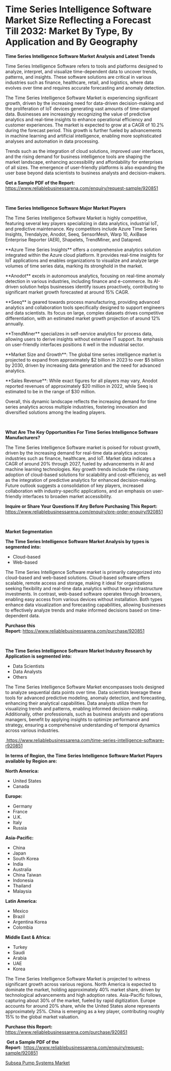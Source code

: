 <p><h1>Time Series Intelligence Software Market Size Reflecting a Forecast Till 2032: Market By Type, By Application and By Geography</h1></p><p><strong>Time Series Intelligence Software Market Analysis and Latest Trends</strong></p>
<p><p>Time Series Intelligence Software refers to tools and platforms designed to analyze, interpret, and visualize time-dependent data to uncover trends, patterns, and insights. These software solutions are critical in various industries such as finance, healthcare, retail, and logistics, where data evolves over time and requires accurate forecasting and anomaly detection.</p><p>The Time Series Intelligence Software Market is experiencing significant growth, driven by the increasing need for data-driven decision-making and the proliferation of IoT devices generating vast amounts of time-stamped data. Businesses are increasingly recognizing the value of predictive analytics and real-time insights to enhance operational efficiency and customer experiences. The market is expected to grow at a CAGR of 10.2% during the forecast period. This growth is further fueled by advancements in machine learning and artificial intelligence, enabling more sophisticated analyses and automation in data processing.</p><p>Trends such as the integration of cloud solutions, improved user interfaces, and the rising demand for business intelligence tools are shaping the market landscape, enhancing accessibility and affordability for enterprises of all sizes. The emergence of user-friendly platforms is also expanding the user base beyond data scientists to business analysts and decision-makers.</p></p>
<p><strong>Get a Sample PDF of the Report:&nbsp;</strong> <a href="https://www.reliablebusinessarena.com/enquiry/request-sample/920851?utm_campaign=2137&utm_medium=2&utm_source=Github&utm_content=ia&utm_term=06032025&utm_id=time-series-intelligence-software">https://www.reliablebusinessarena.com/enquiry/request-sample/920851</a></p>
<p>&nbsp;</p>
<p><strong>Time Series Intelligence Software Major Market Players</strong></p>
<p><p>The Time Series Intelligence Software Market is highly competitive, featuring several key players specializing in data analytics, industrial IoT, and predictive maintenance. Key competitors include Azure Time Series Insights, Trendalyze, Anodot, Seeq, SensorMesh, Warp 10, AxiBase Enterprise Reporter (AER), Shapelets, TrendMiner, and Datapred.</p><p>**Azure Time Series Insights** offers a comprehensive analytics solution integrated within the Azure cloud platform. It provides real-time insights for IoT applications and enables organizations to visualize and analyze large volumes of time series data, marking its stronghold in the market.</p><p>**Anodot** excels in autonomous analytics, focusing on real-time anomaly detection in various industries, including finance and e-commerce. Its AI-driven solution helps businesses identify issues proactively, contributing to significant market growth forecasted at around 15% CAGR.</p><p>**Seeq** is geared towards process manufacturing, providing advanced analytics and collaboration tools specifically designed to support engineers and data scientists. Its focus on large, complex datasets drives competitive differentiation, with an estimated market growth projection of around 12% annually.</p><p>**TrendMiner** specializes in self-service analytics for process data, allowing users to derive insights without extensive IT support. Its emphasis on user-friendly interfaces positions it well in the industrial sector.</p><p>**Market Size and Growth**: The global time series intelligence market is projected to expand from approximately $2 billion in 2023 to over $5 billion by 2030, driven by increasing data generation and the need for advanced analytics. </p><p>**Sales Revenue**: While exact figures for all players may vary, Anodot reported revenues of approximately $20 million in 2022, while Seeq is estimated to be in the range of $30 million.</p><p>Overall, this dynamic landscape reflects the increasing demand for time series analytics across multiple industries, fostering innovation and diversified solutions among the leading players.</p></p>
<p>&nbsp;</p>
<p><strong>What Are The Key Opportunities For Time Series Intelligence Software Manufacturers?</strong></p>
<p><p>The Time Series Intelligence Software market is poised for robust growth, driven by the increasing demand for real-time data analytics across industries such as finance, healthcare, and IoT. Market data indicates a CAGR of around 20% through 2027, fueled by advancements in AI and machine learning technologies. Key growth trends include the rising adoption of cloud-based solutions for scalability and cost-efficiency, as well as the integration of predictive analytics for enhanced decision-making. Future outlook suggests a consolidation of key players, increased collaboration with industry-specific applications, and an emphasis on user-friendly interfaces to broaden market accessibility.</p></p>
<p><strong>Inquire or Share Your Questions If Any Before Purchasing This Report:</strong> <a href="https://www.reliablebusinessarena.com/enquiry/pre-order-enquiry/920851?utm_campaign=2137&utm_medium=2&utm_source=Github&utm_content=ia&utm_term=06032025&utm_id=time-series-intelligence-software">https://www.reliablebusinessarena.com/enquiry/pre-order-enquiry/920851</a></p>
<p>&nbsp;</p>
<p><strong>Market Segmentation</strong></p>
<p><strong>The Time Series Intelligence Software Market Analysis by types is segmented into:</strong></p>
<p><ul><li>Cloud-based</li><li>Web-based</li></ul></p>
<p><p>The Time Series Intelligence Software market is primarily categorized into cloud-based and web-based solutions. Cloud-based software offers scalable, remote access and storage, making it ideal for organizations seeking flexibility and real-time data analytics without heavy infrastructure investments. In contrast, web-based software operates through browsers, enabling easy access from various devices without installation. Both types enhance data visualization and forecasting capabilities, allowing businesses to effectively analyze trends and make informed decisions based on time-dependent data.</p></p>
<p><strong>Purchase this Report:&nbsp;</strong><a href="https://www.reliablebusinessarena.com/purchase/920851?utm_campaign=2137&utm_medium=2&utm_source=Github&utm_content=ia&utm_term=06032025&utm_id=time-series-intelligence-software">https://www.reliablebusinessarena.com/purchase/920851</a></p>
<p>&nbsp;</p>
<p><strong>The Time Series Intelligence Software Market Industry Research by Application is segmented into:</strong></p>
<p><ul><li>Data Scientists</li><li>Data Analysts</li><li>Others</li></ul></p>
<p><p>The Time Series Intelligence Software Market encompasses tools designed to analyze sequential data points over time. Data scientists leverage these tools for advanced predictive modeling, anomaly detection, and forecasting, enhancing their analytical capabilities. Data analysts utilize them for visualizing trends and patterns, enabling informed decision-making. Additionally, other professionals, such as business analysts and operations managers, benefit by applying insights to optimize performance and strategy, ensuring a comprehensive understanding of temporal dynamics across various industries.</p></p>
<p><a href="https://www.reliablebusinessarena.com/time-series-intelligence-software-r920851?utm_campaign=2137&utm_medium=2&utm_source=Github&utm_content=ia&utm_term=06032025&utm_id=time-series-intelligence-software">&nbsp;https://www.reliablebusinessarena.com/time-series-intelligence-software-r920851</a></p>
<p><strong>In terms of Region, the Time Series Intelligence Software Market Players available by Region are:</strong></p>
<p>
    <p> <strong> North America: </strong>
        <ul>
            <li>United States</li>
            <li>Canada</li>
        </ul>
        </p> 
    <p> <strong> Europe: </strong>
        <ul>
            <li>Germany</li>
            <li>France</li>
            <li>U.K.</li>
            <li>Italy</li>
            <li>Russia</li>
        </ul>
        </p> 
    <p> <strong> Asia-Pacific: </strong>
        <ul>
            <li>China</li>
            <li>Japan</li>
            <li>South Korea</li>
            <li>India</li>
            <li>Australia</li>
            <li>China Taiwan</li>
            <li>Indonesia</li>
            <li>Thailand</li>
            <li>Malaysia</li>
        </ul>
        </p> 
    <p> <strong> Latin America: </strong>
        <ul>
            <li>Mexico</li>
            <li>Brazil</li>
            <li>Argentina Korea</li>
            <li>Colombia</li>
        </ul>
        </p> 
    <p> <strong> Middle East & Africa: </strong>
        <ul>
            <li>Turkey</li>
            <li>Saudi</li>
            <li>Arabia</li>
            <li>UAE</li>
            <li>Korea</li>
        </ul>
    </p>
    </p>
<p><p>The Time Series Intelligence Software Market is projected to witness significant growth across various regions. North America is expected to dominate the market, holding approximately 40% market share, driven by technological advancements and high adoption rates. Asia-Pacific follows, capturing about 30% of the market, fueled by rapid digitization. Europe accounts for around 20% share, while the United States alone represents approximately 25%. China is emerging as a key player, contributing roughly 15% to the global market valuation.</p></p>
<p><strong>Purchase this Report: </strong><a href="https://www.reliablebusinessarena.com/purchase/920851?utm_campaign=2137&utm_medium=2&utm_source=Github&utm_content=ia&utm_term=06032025&utm_id=time-series-intelligence-software">https://www.reliablebusinessarena.com/purchase/920851</a></p>
<p>&nbsp;<strong>Get a Sample PDF of the Report:&nbsp;&nbsp;</strong><a href="https://www.reliablebusinessarena.com/enquiry/request-sample/920851?utm_campaign=2137&utm_medium=2&utm_source=Github&utm_content=ia&utm_term=06032025&utm_id=time-series-intelligence-software">https://www.reliablebusinessarena.com/enquiry/request-sample/920851</a></p>
<p><strong></strong></p>
<p><p><a href="https://github.com/tamvrosiya/Market-Research-Report-List-6/blob/main/subsea-pump-systems-market.md?utm_campaign=2137&utm_medium=2&utm_source=Github&utm_content=ia&utm_term=06032025&utm_id=time-series-intelligence-software">Subsea Pump Systems Market</a></p></p>